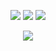 <p align="center">
  <a href="https://github.com/norbornen"><img src="http://github-profile-summary-cards.vercel.app/api/cards/profile-details?username=norbornen&theme=transparent" /></a>
  <a href="https://github.com/norbornen"><img src="https://github-readme-streak-stats.herokuapp.com/?user=norbornen&hide_border=true&card_width=338&theme=transparent" /></a>
  <a href="https://github.com/norbornen"><img src="http://github-profile-summary-cards.vercel.app/api/cards/stats?username=norbornen&theme=transparent" /></a>
</p>

<p align="center">
  <a href="https://github.com/norbornen">
    <img src="https://komarev.com/ghpvc/?username=norbornen&color=blue" />
  </a>
</p>
